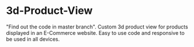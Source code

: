 # 3d-Product-View
"Find out the code in master branch".
Custom 3d product view for products displayed in an E-Commerce website. Easy to use code and responsive to be used in all devices. 

